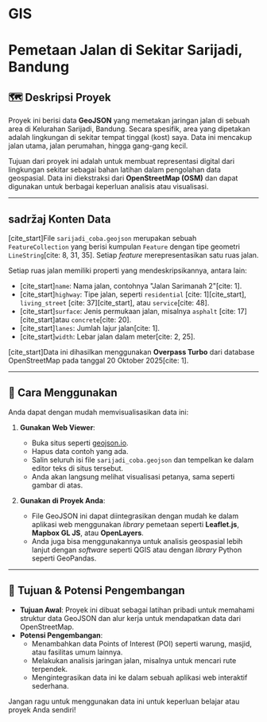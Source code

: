 # GIS

# Pemetaan Jalan di Sekitar Sarijadi, Bandung
## 🗺️ Deskripsi Proyek

Proyek ini berisi data **GeoJSON** yang memetakan jaringan jalan di sebuah area di Kelurahan Sarijadi, Bandung. Secara spesifik, area yang dipetakan adalah lingkungan di sekitar tempat tinggal (kost) saya. Data ini mencakup jalan utama, jalan perumahan, hingga gang-gang kecil.

Tujuan dari proyek ini adalah untuk membuat representasi digital dari lingkungan sekitar sebagai bahan latihan dalam pengolahan data geospasial. Data ini diekstraksi dari **OpenStreetMap (OSM)** dan dapat digunakan untuk berbagai keperluan analisis atau visualisasi.

---

##  sadržaj Konten Data

[cite_start]File `sarijadi_coba.geojson` merupakan sebuah `FeatureCollection` yang berisi kumpulan `Feature` dengan tipe geometri `LineString`[cite: 8, 31, 35]. Setiap *feature* merepresentasikan satu ruas jalan.

Setiap ruas jalan memiliki properti yang mendeskripsikannya, antara lain:
* [cite_start]`name`: Nama jalan, contohnya "Jalan Sarimanah 2"[cite: 1].
* [cite_start]`highway`: Tipe jalan, seperti `residential` [cite: 1][cite_start], `living_street` [cite: 37][cite_start], atau `service`[cite: 48].
* [cite_start]`surface`: Jenis permukaan jalan, misalnya `asphalt` [cite: 17] [cite_start]atau `concrete`[cite: 20].
* [cite_start]`lanes`: Jumlah lajur jalan[cite: 1].
* [cite_start]`width`: Lebar jalan dalam meter[cite: 2, 25].

[cite_start]Data ini dihasilkan menggunakan **Overpass Turbo** dari database OpenStreetMap pada tanggal 20 Oktober 2025[cite: 1].

---

## 🚀 Cara Menggunakan

Anda dapat dengan mudah memvisualisasikan data ini:

1.  **Gunakan Web Viewer**:
    * Buka situs seperti [geojson.io](https://geojson.io/).
    * Hapus data contoh yang ada.
    * Salin seluruh isi file `sarijadi_coba.geojson` dan tempelkan ke dalam editor teks di situs tersebut.
    * Anda akan langsung melihat visualisasi petanya, sama seperti gambar di atas.

2.  **Gunakan di Proyek Anda**:
    * File GeoJSON ini dapat diintegrasikan dengan mudah ke dalam aplikasi web menggunakan *library* pemetaan seperti **Leaflet.js**, **Mapbox GL JS**, atau **OpenLayers**.
    * Anda juga bisa menggunakannya untuk analisis geospasial lebih lanjut dengan *software* seperti QGIS atau dengan *library* Python seperti GeoPandas.

---

## 🎯 Tujuan & Potensi Pengembangan

* **Tujuan Awal**: Proyek ini dibuat sebagai latihan pribadi untuk memahami struktur data GeoJSON dan alur kerja untuk mendapatkan data dari OpenStreetMap.
* **Potensi Pengembangan**:
    * Menambahkan data Points of Interest (POI) seperti warung, masjid, atau fasilitas umum lainnya.
    * Melakukan analisis jaringan jalan, misalnya untuk mencari rute terpendek.
    * Mengintegrasikan data ini ke dalam sebuah aplikasi web interaktif sederhana.

Jangan ragu untuk menggunakan data ini untuk keperluan belajar atau proyek Anda sendiri!

